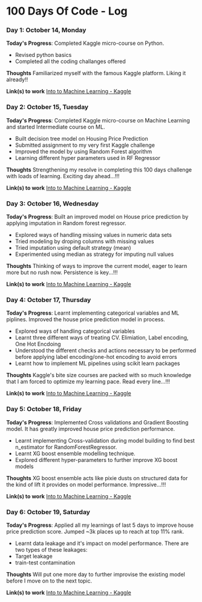 # 100 Days Of Code - Log

### Day 1: October 14, Monday

**Today's Progress**: Completed Kaggle micro-course on Python.

- Revised python basics
- Completed all the coding challanges offered

**Thoughts** Familiarized myself with the famous Kaggle platform. Liking it already!!

**Link(s) to work**
[Into to Machine Learning - Kaggle](https://github.com/arntony/kaggle/tree/master/housing_price_prediction)


### Day 2: October 15, Tuesday

**Today's Progress**: Completed Kaggle micro-course on Machine Learning and started Intermediate course on ML.

- Built decision tree model on Housing Price Prediction
- Submitted assignment to my very first Kaggle challenge
- Improved the model by using Random Forest algorithm
- Learning different hyper parameters used in RF Regressor

**Thoughts** Strengthening my resolve in completing this 100 days challenge with loads of learning. Exciting day ahead...!!!

**Link(s) to work**
[Into to Machine Learning - Kaggle](https://github.com/arntony/kaggle/tree/master/housing_price_prediction)


### Day 3: October 16, Wednesday

**Today's Progress**: Built an improved model on House price prediction by applying imputation in Random forest regressor.

- Explored ways of handling missing values in numeric data sets
- Tried modeling by droping columns with missing values
- Tried imputation using default strategy (mean)
- Experimented using median as strategy for imputing null values

**Thoughts** Thinking of ways to improve the current model, eager to learn more but no rush now. Persistence is key...!!!

**Link(s) to work**
[Into to Machine Learning - Kaggle](https://github.com/arntony/kaggle/tree/master/housing_price_prediction)


### Day 4: October 17, Thursday

**Today's Progress**: Learnt implementing categorical variables and ML piplines. Improved the house price prediction model in process. 

- Explored ways of handling categorical variables
- Learnt three different ways of treating CV. Elimiation, Label encoding, One Hot Encdoing
- Understood the different checks and actions necessary to be performed before applying label encoding/one-hot encoding to avoid errors
- Learnt how to implement ML pipelines using scikit learn packages

**Thoughts** Kaggle's bite size courses are packed with so much knowledge that I am forced to optimize my learning pace. Read every line...!!!

**Link(s) to work**
[Into to Machine Learning - Kaggle](https://github.com/arntony/kaggle/tree/master/housing_price_prediction)


### Day 5: October 18, Friday

**Today's Progress**: Implemented Cross validations and Gradient Boosting model. It has greatly improved house price prediction performance. 

- Learnt implementing Cross-validation during model building to find best n_estimator for RandomForestRegressor.
- Learnt XG boost ensemble modelling technique.
- Explored different hyper-parameters to further improve XG boost models

**Thoughts** XG boost ensemble acts like pixie dusts on structured data for the kind of lift it provides on model performance. Impressive...!!!

**Link(s) to work**
[Into to Machine Learning - Kaggle](https://github.com/arntony/kaggle/tree/master/housing_price_prediction)


### Day 6: October 19, Saturday

**Today's Progress**: Applied all my learnings of last 5 days to improve house price prediction score. Jumped ~3k places up to reach at top 11% rank.

- Learnt data leakage and it's impact on model performance. There are two types of these leakages:
- Target leakage
- train-test contamination

**Thoughts** Will put one more day to further improvise the existing model before I move on to the next topic.

**Link(s) to work**
[Into to Machine Learning - Kaggle](https://github.com/arntony/kaggle/tree/master/housing_price_prediction)